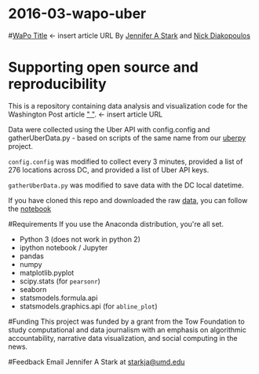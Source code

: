 # 2016-03-wapo-uber

#[WaPo Title](www.wapo...) <- insert article URL
By [Jennifer A Stark](https://github.com/JAStark) and [Nick Diakopoulos](http://www.nickdiakopoulos.com)

# Supporting open source and reproducibility
This is a repository containing data analysis and visualization code for the
Washington Post article [" "](www.wapo...). <- insert article URL

Data were collected using the Uber API with config.config and gatherUberData.py -
based on scripts of the same name from our [uberpy](https://github.com/comp-journalism/uberpy)
project.

`config.config` was modified to collect every 3 minutes, provided a list of 276
locations across DC, and provided a list of Uber API keys.

`gatherUberData.py` was modified to save data with the DC local datetime.

If you have cloned this repo and downloaded the raw [data](https://drive.google.com/folderview?id=0B-mutxqHY34rblhORk9raWxQQjQ&usp=sharing),
you can follow the [notebook](https://github.com/comp-journalism/2016-03-wapo-uber/blob/master/UberSurgePricing_OSC.ipynb)

#Requirements
If you use the Anaconda distribution, you're all set.

* Python 3 (does not work in python 2)
* ipython notebook / Jupyter
* pandas
* numpy
* matplotlib.pyplot
* scipy.stats  (for `pearsonr`)
* seaborn
* statsmodels.formula.api
* statsmodels.graphics.api (for `abline_plot`)

#Funding
This project was funded by a grant from the Tow Foundation to study computational
and data journalism with an emphasis on algorithmic accountability, narrative data
visualization, and social computing in the news.

#Feedback
Email Jennifer A Stark at starkja@umd.edu
